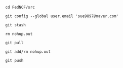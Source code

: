 ```
cd FedNCF/src
```
```
git config --global user.email 'sue9897@naver.com'
```
```
git stash
```
```
rm nohup.out
```
```
git pull
```
```
git add/rm nohup.out
```
```
git push
```
